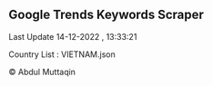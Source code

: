 

## Google Trends Keywords Scraper 
 
Last Update 14-12-2022 , 13:33:21

Country List :
VIETNAM.json



© Abdul Muttaqin 
